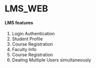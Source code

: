 # LMS_WEB

<h4>LMS features</h4>
<ol >
			    <li>Login Authentication</li>
			    <li>Student Profile</li>
			    <li>Course Registration</li>
          <li>Faculty Info</li>
          <li>Course Registration</li>
          <li>Dealing Multiple Users simultaneously</li>
			  </ol>
